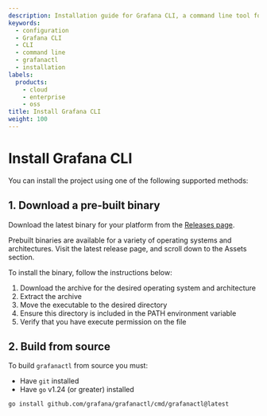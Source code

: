 ```yaml
---
description: Installation guide for Grafana CLI, a command line tool for managing Grafana Observability as Code
keywords:
  - configuration
  - Grafana CLI
  - CLI
  - command line
  - grafanactl
  - installation
labels:
  products:
    - cloud
    - enterprise
    - oss
title: Install Grafana CLI
weight: 100
---
```


# Install Grafana CLI

You can install the project using one of the following supported methods:

## 1. Download a pre-built binary

Download the latest binary for your platform from the [Releases page](https://github.com/grafana/grafanactl/releases).

Prebuilt binaries are available for a variety of operating systems and architectures. Visit the latest release page, and scroll down to the Assets section.

To install the binary, follow the instructions below:

1. Download the archive for the desired operating system and architecture
1. Extract the archive
1. Move the executable to the desired directory
1. Ensure this directory is included in the PATH environment variable
1. Verify that you have execute permission on the file

## 2. Build from source

To build `grafanactl` from source you must:

- Have `git` installed
- Have `go` v1.24 (or greater) installed

```bash
go install github.com/grafana/grafanactl/cmd/grafanactl@latest
```
